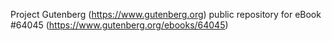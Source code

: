 Project Gutenberg (https://www.gutenberg.org) public repository for eBook #64045 (https://www.gutenberg.org/ebooks/64045)

